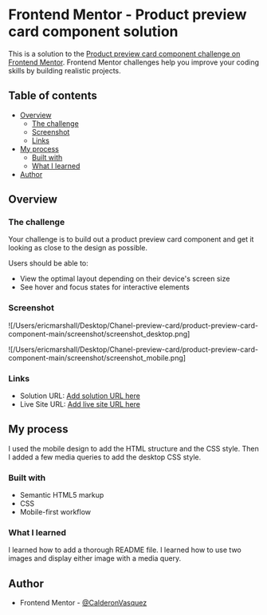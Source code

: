# Frontend Mentor - Product preview card component solution

This is a solution to the [Product preview card component challenge on Frontend Mentor](https://www.frontendmentor.io/challenges/product-preview-card-component-GO7UmttRfa). Frontend Mentor challenges help you improve your coding skills by building realistic projects.

## Table of contents

- [Overview](#overview)
  - [The challenge](#the-challenge)
  - [Screenshot](#screenshot)
  - [Links](#links)
- [My process](#my-process)
  - [Built with](#built-with)
  - [What I learned](#what-i-learned)
- [Author](#author)

## Overview

### The challenge

Your challenge is to build out a product
preview card component and get it looking
as close to the design as possible.

Users should be able to:

- View the optimal layout depending on their device's screen size
- See hover and focus states for interactive elements

### Screenshot

![/Users/ericmarshall/Desktop/Chanel-preview-card/product-preview-card-component-main/screenshot/screenshot_desktop.png]

![/Users/ericmarshall/Desktop/Chanel-preview-card/product-preview-card-component-main/screenshot/screenshot_mobile.png]

### Links

- Solution URL: [Add solution URL here](https://your-solution-url.com)
- Live Site URL: [Add live site URL here](https://your-live-site-url.com)

## My process

I used the mobile design to add
the HTML structure and the CSS style.
Then I added a few media queries
to add the desktop CSS style.

### Built with

- Semantic HTML5 markup
- CSS
- Mobile-first workflow

### What I learned

I learned how to add a thorough README file.
I learned how to use two images and display either image with a media query.

## Author

- Frontend Mentor - [@CalderonVasquez](https://www.frontendmentor.io/profile/CalderonVasquez)

